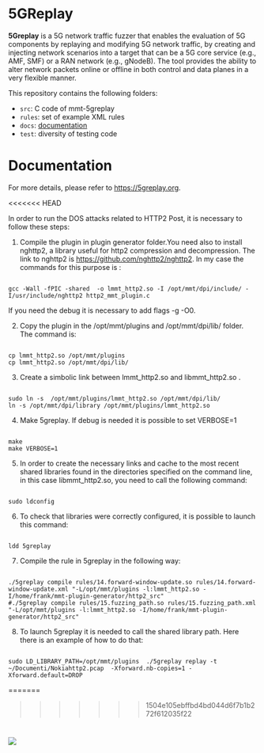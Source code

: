 # 5GReplay


**5Greplay** is a 5G network traffic fuzzer that enables the evaluation of 5G components by replaying and modifying 5G network traffic, by creating and injecting network scenarios into a target that can be a 5G core service (e.g., AMF, SMF) or a RAN network (e.g., gNodeB). The tool provides the ability to alter network packets online or offline in both control and data planes in a very flexible manner.

This repository contains the following folders:

- `src`: C code of mmt-5greplay
- `rules`: set of example XML rules
- `docs`: [documentation](docs/)
- `test`: diversity of testing code

# Documentation

For more details, please refer to https://5greplay.org.

<<<<<<< HEAD

In order to run the DOS attacks related to HTTP2 Post, it is necessary to follow these steps:

1) Compile the plugin in plugin generator folder.You need also to install nghttp2, a library useful for http2 compression and decompression.
The link to nghttp2 is https://github.com/nghttp2/nghttp2.
In my case the commands for this purpose is :
```

gcc -Wall -fPIC -shared  -o lmmt_http2.so -I /opt/mmt/dpi/include/ -I/usr/include/nghttp2 http2_mmt_plugin.c
```

If you need the debug it is necessary to add flags -g -O0.

2) Copy the plugin in the /opt/mmt/plugins and /opt/mmt/dpi/lib/ folder. The command is:
```

cp lmmt_http2.so /opt/mmt/plugins
cp lmmt_http2.so /opt/mmt/dpi/lib/
```

3) Create a simbolic link between lmmt_http2.so and libmmt_http2.so .
```

sudo ln -s  /opt/mmt/plugins/lmmt_http2.so /opt/mmt/dpi/lib/
ln -s /opt/mmt/dpi/library /opt/mmt/plugins/lmmt_http2.so
```

4) Make 5greplay. If debug is needed it is possible to set VERBOSE=1
```

make
make VERBOSE=1
```


5) In order to create the necessary links and cache to the most recent shared libraries found in the directories specified on the command line, in this case libmmt_http2.so, you need to call the following command:
```

sudo ldconfig
```

6) To check that libraries were correctly configured, it is possible to launch this command:
```

ldd 5greplay 
```

7) Compile the rule in 5greplay in the following way:
```

./5greplay compile rules/14.forward-window-update.so rules/14.forward-window-update.xml "-L/opt/mmt/plugins -l:lmmt_http2.so -I/home/frank/mmt-plugin-generator/http2_src"
#./5greplay compile rules/15.fuzzing_path.so rules/15.fuzzing_path.xml "-L/opt/mmt/plugins -l:lmmt_http2.so -I/home/frank/mmt-plugin-generator/http2_src"

```

8) To launch 5greplay it is needed to call the shared library path. Here there is an example of how to do that:
```

sudo LD_LIBRARY_PATH=/opt/mmt/plugins  ./5greplay replay -t ~/Documenti/Nokiahttp2.pcap  -Xforward.nb-copies=1 -Xforward.default=DROP
```


=======
>>>>>>> 1504e105ebffbd4bd044d6f7b1b272f612035f22
# 
![](https://komarev.com/ghpvc/?username=montimage-5greplay&style=flat-square&label=Page+Views)
